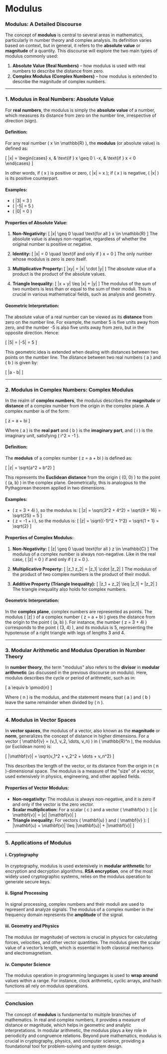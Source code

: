 # Modulus

### **Modulus: A Detailed Discourse**

The concept of **modulus** is central to several areas in mathematics, particularly in number theory and complex analysis. Its definition varies based on context, but in general, it refers to the **absolute value** or **magnitude** of a quantity. This discourse will explore the two main types of modulus commonly used:

1. **Absolute Value (Real Numbers)** – how modulus is used with real numbers to describe the distance from zero.
2. **Complex Modulus (Complex Numbers)** – how modulus is extended to describe the magnitude of complex numbers.

---

### **1. Modulus in Real Numbers: Absolute Value**

For **real numbers**, the modulus is simply the **absolute value** of a number, which measures its distance from zero on the number line, irrespective of direction (sign).

#### **Definition:**
For any real number \( x \in \mathbb{R} \), the **modulus** (or absolute value) is defined as:

\[
|x| = 
\begin{cases}
x, & \text{if } x \geq 0 \\
-x, & \text{if } x < 0
\end{cases}
\]

In other words, if \( x \) is positive or zero, \( |x| = x \); if \( x \) is negative, \( |x| \) is its positive counterpart.

#### **Examples:**
- \( |3| = 3 \)
- \( |-5| = 5 \)
- \( |0| = 0 \)

#### **Properties of Absolute Value:**
1. **Non-Negativity:**
   \[
   |x| \geq 0 \quad \text{for all } x \in \mathbb{R}
   \]
   The absolute value is always non-negative, regardless of whether the original number is positive or negative.

2. **Identity:**
   \[
   |x| = 0 \quad \text{if and only if } x = 0
   \]
   The only number whose modulus is zero is zero itself.

3. **Multiplicative Property:**
   \[
   |xy| = |x| \cdot |y|
   \]
   The absolute value of a product is the product of the absolute values.

4. **Triangle Inequality:**
   \[
   |x + y| \leq |x| + |y|
   \]
   The modulus of the sum of two numbers is less than or equal to the sum of their moduli. This is crucial in various mathematical fields, such as analysis and geometry.

#### **Geometric Interpretation:**
The absolute value of a real number can be viewed as its **distance** from zero on the number line. For example, the number 5 is five units away from zero, and the number -5 is also five units away from zero, but in the opposite direction. Hence:

\[
|5| = |-5| = 5
\]

This geometric idea is extended when dealing with distances between two points on the number line. The distance between two real numbers \( a \) and \( b \) is given by:

\[
|a - b|
\]

---

### **2. Modulus in Complex Numbers: Complex Modulus**

In the realm of **complex numbers**, the modulus describes the **magnitude** or **distance** of a complex number from the origin in the complex plane. A complex number is of the form:

\[
z = a + bi
\]

Where \( a \) is the **real part** and \( b \) is the **imaginary part**, and \( i \) is the imaginary unit, satisfying \( i^2 = -1 \).

#### **Definition:**
The **modulus** of a complex number \( z = a + bi \) is defined as:

\[
|z| = \sqrt{a^2 + b^2}
\]

This represents the **Euclidean distance** from the origin \( (0, 0) \) to the point \( (a, b) \) in the complex plane. Geometrically, this is analogous to the Pythagorean theorem applied in two dimensions.

#### **Examples:**
- \( z = 3 + 4i \), so the modulus is:
  \[
  |z| = \sqrt{3^2 + 4^2} = \sqrt{9 + 16} = \sqrt{25} = 5
  \]
- \( z = -1 + i \), so the modulus is:
  \[
  |z| = \sqrt{(-1)^2 + 1^2} = \sqrt{1 + 1} = \sqrt{2}
  \]

#### **Properties of Complex Modulus:**
1. **Non-Negativity:**
   \[
   |z| \geq 0 \quad \text{for all } z \in \mathbb{C}
   \]
   The modulus of a complex number is always non-negative. Like in the real case, \( |z| = 0 \) if and only if \( z = 0 \).

2. **Multiplicative Property:**
   \[
   |z_1 z_2| = |z_1| \cdot |z_2|
   \]
   The modulus of the product of two complex numbers is the product of their moduli.

3. **Additive Property (Triangle Inequality):**
   \[
   |z_1 + z_2| \leq |z_1| + |z_2|
   \]
   The triangle inequality also holds for complex numbers.

#### **Geometric Interpretation:**
In the **complex plane**, complex numbers are represented as points. The modulus \( |z| \) of a complex number \( z = a + bi \) gives the distance from the origin to the point \( (a, b) \). For instance, the number \( z = 3 + 4i \) corresponds to the point \( (3, 4) \), and its modulus is 5, representing the hypotenuse of a right triangle with legs of lengths 3 and 4.

---

### **3. Modular Arithmetic and Modulus Operation in Number Theory**

In **number theory**, the term "modulus" also refers to the **divisor** in **modular arithmetic** (as discussed in the previous discourse on modulo). Here, modulus describes the cycle or period of arithmetic, such as in:

\[
a \equiv b \pmod{n}
\]

Where \( n \) is the modulus, and the statement means that \( a \) and \( b \) leave the same remainder when divided by \( n \).

---

### **4. Modulus in Vector Spaces**

In **vector spaces**, the modulus of a vector, also known as the **magnitude** or **norm**, generalizes the concept of distance in higher dimensions. For a vector \( \mathbf{v} = (v_1, v_2, \dots, v_n) \) in \( \mathbb{R}^n \), the modulus (or Euclidean norm) is:

\[
|\mathbf{v}| = \sqrt{v_1^2 + v_2^2 + \dots + v_n^2}
\]

This describes the length of the vector, or its distance from the origin in \( n \)-dimensional space. The modulus is a measure of the "size" of a vector, used extensively in physics, engineering, and other applied fields.

#### **Properties of Vector Modulus:**
- **Non-negativity:** The modulus is always non-negative, and it is zero if and only if the vector is the zero vector.
- **Scalar multiplication:** For a scalar \( c \) and a vector \( \mathbf{v} \):
  \[
  |c \mathbf{v}| = |c| |\mathbf{v}|
  \]
- **Triangle inequality:** For vectors \( \mathbf{u} \) and \( \mathbf{v} \):
  \[
  |\mathbf{u} + \mathbf{v}| \leq |\mathbf{u}| + |\mathbf{v}|
  \]
  
---

### **5. Applications of Modulus**

#### **i. Cryptography**
In cryptography, modulus is used extensively in **modular arithmetic** for encryption and decryption algorithms. **RSA encryption**, one of the most widely used cryptographic systems, relies on the modulus operation to generate secure keys.

#### **ii. Signal Processing**
In signal processing, complex numbers and their moduli are used to represent and analyze signals. The modulus of a complex number in the frequency domain represents the **amplitude** of the signal.

#### **iii. Geometry and Physics**
The modulus (or magnitude) of vectors is crucial in physics for calculating forces, velocities, and other vector quantities. The modulus gives the scalar value of a vector’s length, which is essential in both classical mechanics and electromagnetism.

#### **iv. Computer Science**
The modulus operation in programming languages is used to **wrap around** values within a range. For instance, clock arithmetic, cyclic arrays, and hash functions all rely on modulus operations.

---

### **Conclusion**

The concept of **modulus** is fundamental to multiple branches of mathematics. In real and complex numbers, it provides a measure of distance or magnitude, which helps in geometric and analytic interpretations. In modular arithmetic, the modulus plays a key role in periodicity and congruence relations. Beyond pure mathematics, modulus is crucial in cryptography, physics, and computer science, providing a foundational tool for problem-solving and system design.